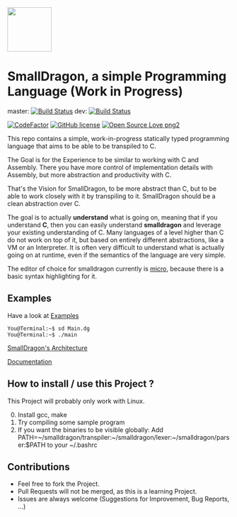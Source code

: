 <img src="https://raw.githubusercontent.com/pointbazaar/smalldragon/dev/lexer/img/dragon-logo.svg" width="100" height="100"/>

# SmallDragon, a simple Programming Language (Work in Progress) 
master: [![Build Status](https://travis-ci.org/pointbazaar/smalldragon.svg?branch=master)](https://travis-ci.org/pointbazaar/smalldragon)
dev: [![Build Status](https://travis-ci.org/pointbazaar/smalldragon.svg?branch=dev)](https://travis-ci.org/pointbazaar/smalldragon)

[![CodeFactor](https://www.codefactor.io/repository/github/pointbazaar/smalldragon/badge)](https://www.codefactor.io/repository/github/pointbazaar/smalldragon)
[![GitHub license](https://img.shields.io/github/license/pointbazaar/smalldragon.svg)](https://github.com/pointbazaar/smalldragon/blob/master/LICENSE)
[![Open Source Love png2](https://badges.frapsoft.com/os/v2/open-source.png?v=103)](https://github.com/ellerbrock/open-source-badges/)
 
This repo contains a simple, work-in-progress statically typed programming language that aims to be able to be transpiled to C.

The Goal is for the Experience to be similar to working with C and Assembly. 
There you have more control of implementation details with Assembly, but more abstraction and productivity with C.

That's the Vision for SmallDragon, to be more abstract than C, but to be able to work closely with it by transpiling to it. 
SmallDragon should be a clean abstraction over C.

The goal is to actually **understand** what is going on, meaning that if you understand **C**, then you can easily understand 
**smalldragon** and leverage your existing understanding of C. Many languages of a level higher than C do not work
on top of it, but based on entirely different abstractions, like a VM or an Interpreter. It is often very difficult to understand
what is actually going on at runtime, even if the semantics of the language are very simple. 


The editor of choice for smalldragon currently is [micro](https://micro-editor.github.io/), because there is a basic syntax highlighting for it.

## Examples
Have a look at [Examples](https://github.com/pointbazaar/smalldragon/tree/dev/examples)

```console
You@Terminal:~$ sd Main.dg
You@Terminal:~$ ./main
```

[SmallDragon's Architecture](https://raw.githubusercontent.com/pointbazaar/smalldragon/dev/architecture.svg)

[Documentation](https://smalldragon.org)

## How to install / use this Project ?

This Project will probably only work with Linux.

0. Install gcc, make 
1. Try compiling some sample program
2. If you want the binaries to be visible globally:
   Add 
   PATH=~/smalldragon/transpiler:~/smalldragon/lexer:~/smalldragon/parser:$PATH
   to your ~/.bashrc

## Contributions

- Feel free to fork the Project. 
- Pull Requests will not be merged, as this is a learning Project.
- Issues are always welcome (Suggestions for Improvement, Bug Reports, ...)
